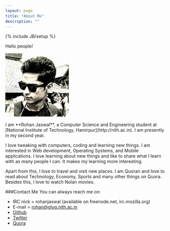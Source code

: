 ```yaml
---
layout: page
title: "About Me"
description: ""
---
```

{% include JB/setup %}

Hello people!
<p>
    <img src="images/profilepicture.jpg" width="200px" display="block" float="left" border-color="#FFF" border-width="2">
</p>
I am **Rohan Jaswal**, a Computer Science and Engineering student at [National Institute of Technology, Hamirpur](http://nith.ac.in). I am presently in my second year. 

I love tweaking with computers, coding and learning new things. I am interested in Web development, Operating Systems, and Mobile applications. I love learning about new things and like to share what I learn with as many people I can. It makes my learning more interesting.

Apart from this, I love to travel and visit new places. I am Quoran and love to read about Technology, Economy, Sports and many other things on Quora. Besides this, I love to watch Nolan movies.

###Contact Me
You can always reach me on:

- IRC nick = rohanjaswal (available on freenode.net, irc.mozilla.org)
- E-mail = rohan@glug.nith.ac.in
- [Github](https://github.com/rohanjaswal2507)
- [Twitter](https://github.com/rohanjaswal2507)
- [Quora](https://www.quora.com/Rohan-Jaswal)


